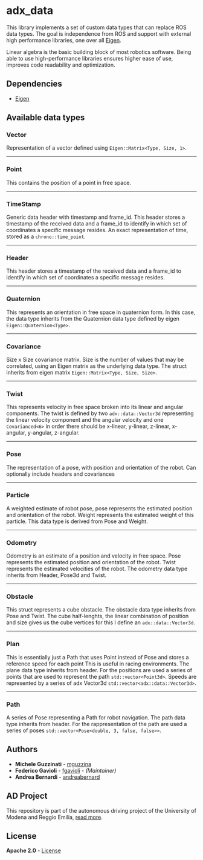 # adx_data
This library implements a set of custom data types that can replace ROS data types. The goal is independence from ROS and support with external high performance libraries, one over all [Eigen](https://eigen.tuxfamily.org/index.php?title=Main_Page).

Linear algebra is the basic building block of most robotics software. Being able to use high-performance libraries ensures higher ease of use, improves code readability and optimization.

## Dependencies
* [Eigen](https://eigen.tuxfamily.org/index.php?title=Main_Page)

## Available data types

### Vector
Representation of a vector defined using `Eigen::Matrix<Type, Size, 1>`.

----

### Point

This contains the position of a point in free space.

----

### TimeStamp
Generic data header with timestamp and frame_id. This header stores a timestamp of the received data and a frame_id to identify in which set of coordinates a specific message resides. An exact representation of time, stored as a `chrono::time_point`.

----

### Header
This header stores a timestamp of the received data and a frame_id to identify in which set of coordinates a specific message resides.


----

### Quaternion

This represents an orientation in free space in quaternion form. In this case, the data type inherits from the Quaternion data type defined by eigen `Eigen::Quaternion<Type>`.

----

### Covariance
Size x Size covariance matrix. Size is the number of values that may be correlated, using an Eigen matrix as the underlying data type. The struct inherits from eigen matrix `Eigen::Matrix<Type, Size, Size>`.

----

### Twist
This represents velocity in free space broken into its linear and angular components. The twist is defined by two `adx::data::Vector3d` representing the linear velocity component and the angular velocity and one `Covarianced<6>` in order there should be x-linear, y-linear, z-linear, x-angular, y-angular, z-angular.

----

### Pose

The representation of a pose, with position and orientation of the robot. Can optionally include headers and covariances

----

### Particle

A weighted estimate of robot pose, pose represents the estimated position and orientation of the robot.
Weight represents the estimated weight of this particle. This data type is derived from Pose and Weight.

----

### Odometry

Odometry is an estimate of a position and velocity in free space. Pose represents the estimated position and orientation of the robot. Twist represents the estimated velocities of the robot. The odometry data type inherits from Header, Pose3d and Twist.

----

### Obstacle

This struct represents a cube obstacle. The obstacle data type inherits from Pose and Twist. The cube half-lenghts, the linear combination of position and size gives us the cube vertices for this I define an `adx::data::Vector3d`.

---

### Plan

This is essentially just a Path that uses Point instead of Pose and stores a reference speed for each point This is useful in racing environments. The plane data type inherits from header. For the positions are used a series of points that are used to represent the path `std::vector<Point3d>`. Speeds are represented by a series of adx Vector3d `std::vector<adx::data::Vector3d>`.

---

### Path

A series of Pose representing a Path for robot navigation. The path data type inherits from header. For the rappresentation of the path are used a series of poses `std::vector<Pose<double, 3, false, false>>`.

## Authors
* **Michele Guzzinati** - [mguzzina](https://github.com/mguzzina)
* **Federico Gavioli** - [fgavioli](https://github.com/fgavioli) - _(Maintainer)_
* **Andrea Bernardi** - [andreabernard](https://github.com/andreabernard)

## AD Project
This repository is part of the autonomous driving project of the University of Modena and Reggio Emilia, [read more](https://hipert.github.io/ad_site/).

## License
**Apache 2.0** - [License](https://opensource.org/licenses/Apache-2.0)
